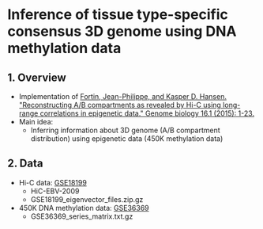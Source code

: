 # Inference of tissue type-specific consensus 3D genome using DNA methylation data

## 1. Overview
- Implementation of [Fortin, Jean-Philippe, and Kasper D. Hansen. "Reconstructing A/B compartments as revealed by Hi-C using long-range correlations in epigenetic data." Genome biology 16.1 (2015): 1-23.](https://genomebiology.biomedcentral.com/articles/10.1186/s13059-015-0741-y)
- Main idea:
  - Inferring information about 3D genome (A/B compartment distribution) using epigenetic data (450K methylation data)
## 2. Data
- Hi-C data: [GSE18199](https://www.ncbi.nlm.nih.gov/geo/query/acc.cgi?acc=GSE18199) 
  - HiC-EBV-2009
  - GSE18199_eigenvector_files.zip.gz
- 450K DNA methylation data: [GSE36369](https://www.ncbi.nlm.nih.gov/geo/query/acc.cgi?acc=GSE36369)
  - GSE36369_series_matrix.txt.gz
